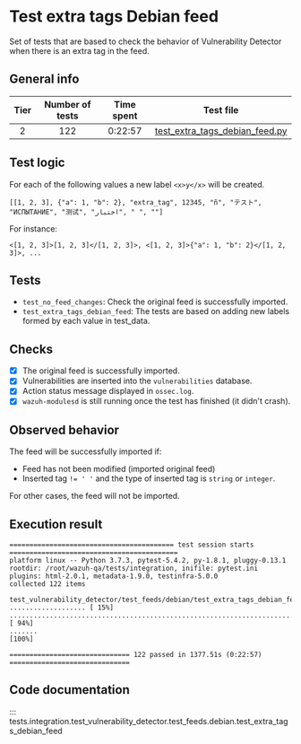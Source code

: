 
# Test extra tags Debian feed

Set of tests that are based to check the behavior of Vulnerability Detector when there is an extra tag in the feed.

## General info

|Tier | Number of tests | Time spent| Test file |
|:--:|:--:|:--:|:--:|
| 2 | 122  | 0:22:57 | [test_extra_tags_debian_feed.py](../../../test_feeds/debian/test_extra_tags_debian_feed.py)|

## Test logic

For each of the following values a new label `<x>y</x>` will be created.

```
[[1, 2, 3], {"a": 1, "b": 2}, "extra_tag", 12345, "ñ", "テスト", "ИСПЫТАНИЕ", "测试", "اختبار", " ", ""]
```

For instance:

```
<[1, 2, 3]>[1, 2, 3]</[1, 2, 3]>, <[1, 2, 3]>{"a": 1, "b": 2}</[1, 2, 3]>, ...
```

## Tests

- `test_no_feed_changes`: Check the original feed is successfully imported.
- `test_extra_tags_debian_feed`: The tests are based on adding new labels formed by each value in test_data.

## Checks

- [x] The original feed is successfully imported.
- [x] Vulnerabilities are inserted into the `vulnerabilities` database.
- [x] Action status message displayed in `ossec.log`.
- [x] `wazuh-modulesd` is still running once the test has finished (it didn't crash).

## Observed behavior

The feed will be successfully imported if:

- Feed has not been modified (imported original feed)
- Inserted tag `!= ' '` and the type of inserted tag is `string` or `integer`.

For other cases, the feed will not be imported.

## Execution result

```
========================================= test session starts ==========================================
platform linux -- Python 3.7.3, pytest-5.4.2, py-1.8.1, pluggy-0.13.1
rootdir: /root/wazuh-qa/tests/integration, inifile: pytest.ini
plugins: html-2.0.1, metadata-1.9.0, testinfra-5.0.0
collected 122 items

test_vulnerability_detector/test_feeds/debian/test_extra_tags_debian_feed.py ................... [ 15%]
................................................................................................ [ 94%]
.......                                                                                          [100%]

============================== 122 passed in 1377.51s (0:22:57) ==============================
```

## Code documentation

::: tests.integration.test_vulnerability_detector.test_feeds.debian.test_extra_tags_debian_feed
